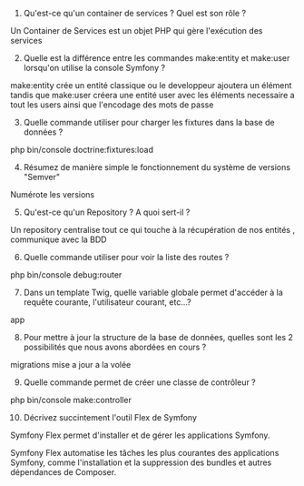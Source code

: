 1. Qu'est-ce qu'un container de services ? Quel est son rôle ?

Un Container de Services est un objet PHP qui gère l'exécution des services

2. Quelle est la différence entre les commandes make:entity et make:user lorsqu'on utilise la console Symfony ?

make:entity crée un entité classique ou le developpeur ajoutera un élément tandis que make:user créera une entité user avec les éléments necessaire a tout les users ainsi que l'encodage des mots de passe

3. Quelle commande utiliser pour charger les fixtures dans la base de données ?

php bin/console doctrine:fixtures:load

4. Résumez de manière simple le fonctionnement du système de versions "Semver"

Numérote les versions

5. Qu'est-ce qu'un Repository ? A quoi sert-il ?

Un repository centralise tout ce qui touche à la récupération de nos entités , communique avec la BDD

6. Quelle commande utiliser pour voir la liste des routes ?

php bin/console debug:router

7. Dans un template Twig, quelle variable globale permet d'accéder à la requête courante, l'utilisateur courant, etc...?

app

8. Pour mettre à jour la structure de la base de données, quelles sont les 2 possibilités que nous avons abordées en cours ?

migrations
mise a jour a la volée

9. Quelle commande permet de créer une classe de contrôleur ?

php bin/console make:controller

10. Décrivez succintement l'outil Flex de Symfony

Symfony Flex permet d'installer et de gérer les applications Symfony.

Symfony Flex automatise les tâches les plus courantes des applications Symfony, comme l'installation et la suppression des bundles et autres dépendances de Composer.

